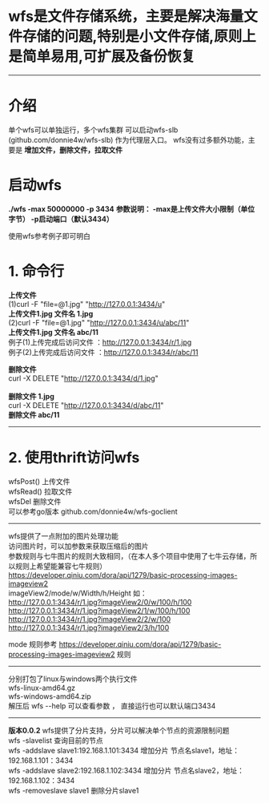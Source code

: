 # wfs是文件存储系统，主要是解决海量文件存储的问题,特别是小文件存储,原则上是简单易用,可扩展及备份恢复

***

# 介绍
单个wfs可以单独运行，多个wfs集群 可以启动wfs-slb  (github.com/donnie4w/wfs-slb) 作为代理层入口。
wfs没有过多额外功能，主要是 **增加文件，删除文件，拉取文件**


# 启动wfs 
**./wfs -max 50000000 -p 3434**
**参数说明： -max是上传文件大小限制（单位字节）   -p启动端口（默认3434）** 
	
使用wfs参考例子即可明白
# 1. 命令行
**上传文件** <br/>
(1)curl -F "file=@1.jpg" "http://127.0.0.1:3434/u"  <br/>
    **上传文件1.jpg 文件名 1.jpg** <br/>
(2)curl -F "file=@1.jpg" "http://127.0.0.1:3434/u/abc/11"   <br/>
    **上传文件1.jpg 文件名 abc/11** <br/>
例子(1)上传完成后访问文件 ：http://127.0.0.1:3434/r/1.jpg 	<br/>
例子(2)上传完成后访问文件 ：http://127.0.0.1:3434/r/abc/11   <br/>

**删除文件** <br/>
 curl -X DELETE "http://127.0.0.1:3434/d/1.jpg" <br/>    
 **删除文件 1.jpg**								<br/>
 curl -X DELETE "http://127.0.0.1:3434/d/abc/11"   <br/> 
 **删除文件 abc/11** 								<br/>

***

# 2. 使用thrift访问wfs     
  wfsPost()    上传文件 <br/>
  wfsRead()    拉取文件 <br/> 
  wfsDel       删除文件 <br/> 
可以参考go版本  github.com/donnie4w/wfs-goclient  

***

wfs提供了一点附加的图片处理功能   	<br/>
访问图片时，可以加参数来获取压缩后的图片 	<br/>
参数规则与七牛图片的规则大致相同，（在本人多个项目中使用了七牛云存储，所以规则上希望能兼容七牛规则）	<br/>
https://developer.qiniu.com/dora/api/1279/basic-processing-images-imageview2	<br/>
imageView2/mode/w/Width/h/Height 
如： <br/>
http://127.0.0.1:3434/r/1.jpg?imageView2/0/w/100/h/100 <br/>
http://127.0.0.1:3434/r/1.jpg?imageView2/1/w/100/h/100 <br/>
http://127.0.0.1:3434/r/1.jpg?imageView2/2/w/100	   <br/>
http://127.0.0.1:3434/r/1.jpg?imageView2/3/h/100	   <br/>

mode 规则参考 https://developer.qiniu.com/dora/api/1279/basic-processing-images-imageview2 规则

***

分别打包了linux与windows两个执行文件	 <br/>
wfs-linux-amd64.gz		<br/>
wfs-windows-amd64.zip    <br/>
解压后 wfs --help 可以查看参数 ， 直接运行也可以默认端口3434  <br/>

***
**版本0.0.2**
wfs提供了分片支持，分片可以解决单个节点的资源限制问题<br/>
wfs -slavelist 查询目前的节点 					<br/>
wfs -addslave slave1:192.168.1.101:3434  增加分片 节点名slave1，地址：192.168.1.101：3434 <br/>
wfs -addslave slave2:192.168.1.102:3434  增加分片 节点名slave2，地址：192.168.1.102：3434 <br/>
wfs -removeslave slave1  删除分片slave1		<br/>



